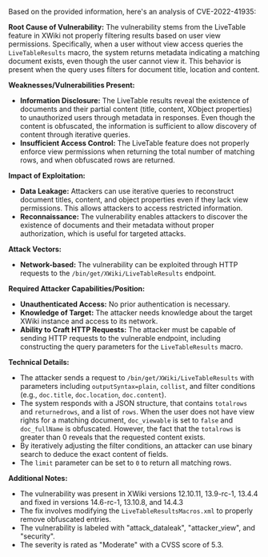 Based on the provided information, here's an analysis of CVE-2022-41935:

**Root Cause of Vulnerability:**
The vulnerability stems from the LiveTable feature in XWiki not properly filtering results based on user view permissions. Specifically, when a user without view access queries the `LiveTableResults` macro, the system returns metadata indicating a matching document exists, even though the user cannot view it. This behavior is present when the query uses filters for document title, location and content.

**Weaknesses/Vulnerabilities Present:**
- **Information Disclosure:** The LiveTable results reveal the existence of documents and their partial content (title, content, XObject properties) to unauthorized users through metadata in responses. Even though the content is obfuscated, the information is sufficient to allow discovery of content through iterative queries.
- **Insufficient Access Control:** The LiveTable feature does not properly enforce view permissions when returning the total number of matching rows, and when obfuscated rows are returned.

**Impact of Exploitation:**
- **Data Leakage:** Attackers can use iterative queries to reconstruct document titles, content, and object properties even if they lack view permissions. This allows attackers to access restricted information.
- **Reconnaissance:** The vulnerability enables attackers to discover the existence of documents and their metadata without proper authorization, which is useful for targeted attacks.

**Attack Vectors:**
- **Network-based:** The vulnerability can be exploited through HTTP requests to the `/bin/get/XWiki/LiveTableResults` endpoint.

**Required Attacker Capabilities/Position:**
- **Unauthenticated Access:** No prior authentication is necessary.
- **Knowledge of Target:** The attacker needs knowledge about the target XWiki instance and access to its network.
- **Ability to Craft HTTP Requests:** The attacker must be capable of sending HTTP requests to the vulnerable endpoint, including constructing the query parameters for the `LiveTableResults` macro.

**Technical Details:**
- The attacker sends a request to `/bin/get/XWiki/LiveTableResults` with parameters including `outputSyntax=plain`, `collist`, and filter conditions (e.g., `doc.title`, `doc.location`, `doc.content`).
- The system responds with a JSON structure, that contains `totalrows` and `returnedrows`, and a list of `rows`. When the user does not have view rights for a matching document, `doc_viewable` is set to `false` and `doc_fullName` is obfuscated. However, the fact that the `totalrows` is greater than 0 reveals that the requested content exists.
- By iteratively adjusting the filter conditions, an attacker can use binary search to deduce the exact content of fields.
- The `limit` parameter can be set to `0` to return all matching rows.

**Additional Notes:**
- The vulnerability was present in XWiki versions 12.10.11, 13.9-rc-1, 13.4.4 and fixed in versions 14.6-rc-1, 13.10.8, and 14.4.3
- The fix involves modifying the `LiveTableResultsMacros.xml` to properly remove obfuscated entries.
- The vulnerability is labeled with "attack\_dataleak", "attacker\_view", and "security".
- The severity is rated as "Moderate" with a CVSS score of 5.3.